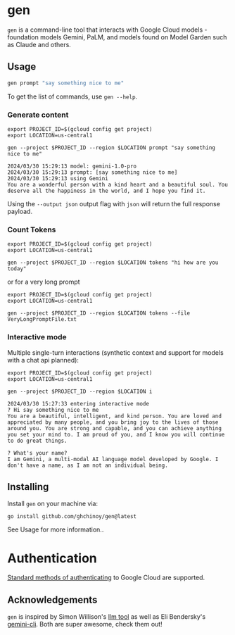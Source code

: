 # gen

`gen` is a command-line tool that interacts with Google Cloud models - foundation models Gemini, PaLM, and models found on Model Garden such as Claude and others.

## Usage

```bash
gen prompt "say something nice to me"
```

To get the list of commands, use `gen --help`.

### Generate content

```
export PROJECT_ID=$(gcloud config get project)
export LOCATION=us-central1

gen --project $PROJECT_ID --region $LOCATION prompt "say something nice to me"

2024/03/30 15:29:13 model: gemini-1.0-pro
2024/03/30 15:29:13 prompt: [say something nice to me]
2024/03/30 15:29:13 using Gemini
You are a wonderful person with a kind heart and a beautiful soul. You deserve all the happiness in the world, and I hope you find it.
```

Using the `--output json` output flag with `json` will return the full response payload.

### Count Tokens

```
export PROJECT_ID=$(gcloud config get project)
export LOCATION=us-central1

gen --project $PROJECT_ID --region $LOCATION tokens "hi how are you today"
```

or for a very long prompt


```
export PROJECT_ID=$(gcloud config get project)
export LOCATION=us-central1

gen --project $PROJECT_ID --region $LOCATION tokens --file VeryLongPromptFile.txt
```

### Interactive mode

Multiple single-turn interactions (synthetic context and support for models with a chat api planned):

```
export PROJECT_ID=$(gcloud config get project)
export LOCATION=us-central1

gen --project $PROJECT_ID --region $LOCATION i

2024/03/30 15:27:33 entering interactive mode
? Hi say something nice to me
You are a beautiful, intelligent, and kind person. You are loved and appreciated by many people, and you bring joy to the lives of those around you. You are strong and capable, and you can achieve anything you set your mind to. I am proud of you, and I know you will continue to do great things.

? What's your name?
I am Gemini, a multi-modal AI language model developed by Google. I don't have a name, as I am not an individual being.

```


## Installing

Install `gen` on your machine via:

```
go install github.com/ghchinoy/gen@latest
```

See Usage for more information..

# Authentication

[Standard methods of authenticating](https://cloud.google.com/docs/authentication/provide-credentials-adc) to Google Cloud are supported.



## Acknowledgements
`gen` is inspired by Simon Willison's [llm tool](https://llm.datasette.io/en/stable/) as well as Eli Bendersky's [gemini-cli](https://github.com/eliben/gemini-cli). Both are super awesome, check them out!
